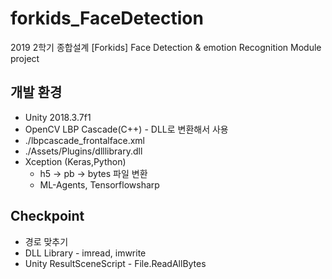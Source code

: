 # forkids_FaceDetection

2019 2학기 종합설계 [Forkids]
 Face Detection & emotion Recognition Module project


## 개발 환경
* Unity 2018.3.7f1
* OpenCV LBP Cascade(C++) - DLL로 변환해서 사용
 * ./lbpcascade_frontalface.xml
 * ./Assets/Plugins/dlllibrary.dll
* Xception (Keras,Python)
  * h5 -> pb -> bytes 파일 변환
  * ML-Agents, Tensorflowsharp
  

## Checkpoint
* 경로 맞추기
 * DLL Library - imread, imwrite
 * Unity ResultSceneScript - File.ReadAllBytes
